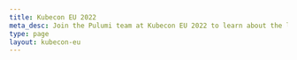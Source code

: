 ```yaml
---
title: Kubecon EU 2022
meta_desc: Join the Pulumi team at Kubecon EU 2022 to learn about the latest developments in cloud engineering and get hands-on experience with the newest features of Pulumi.
type: page
layout: kubecon-eu
---
```

